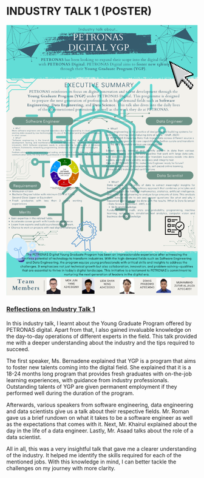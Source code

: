 # INDUSTRY TALK 1 (POSTER)

<h4></h4>

<img src="https://github.com/mokjunyang/TIS-assignment-1/blob/main/assets/PETRONAS_DIGITAL_YGP.png">

<h3><ins>Reflections on Industry Talk 1</ins></h3>
<h4></h4>
In this industry talk, I learnt about the Young Graduate Program offered by PETRONAS digital. Apart from that, I also gained invaluable knowledge on the day-to-day operations of different experts in the field. This talk provided me with a deeper understanding about the industry and the tips required to succeed.

The first speaker, Ms. Bernadene explained that YGP is a program that aims to foster new talents coming into the digital field. She explained that it is a 18-24 months long program that provides fresh graduates with on-the-job learning experiences, with guidance from industry professionals. Outstanding talents of YGP are given permanent employment if they performed well during the duration of the program.

Afterwards, various speakers from software engineering, data engineering and data scientists give us a talk about their respective fields. Mr. Roman gave us a brief rundown on what it takes to be a software engineer as well as the expectations that comes with it. Next, Mr. Khairul explained about the day in the life of a data engineer. Lastly, Mr. Asaad talks about the role of a data scientist.

All in all, this was a very insightful talk that gave me a clearer understanding of the industry. It helped me identify the skills required for each of the mentioned jobs. With this knowledge in mind, I can better tackle the challenges on my journey with more clarity.
